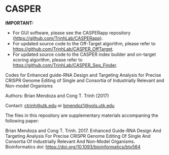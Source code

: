 # CASPER

**IMPORTANT:** 
* For GUI software, please see the CASPERapp repository (https://github.com/TrinhLab/CASPERapp).
* For updated source code to the Off-Target algorithm, please refer to https://github.com/TrinhLab/CASPER_OffTarget.
* For updated source code to the CASPER index builder and on-target scoring algorithm, please refer to https://github.com/TrinhLab/CASPER_Seq_Finder.

Codes for Enhanced guide-RNA Design and Targeting Analysis for Precise CRISPR Genome Editing of Single and Consortia of Industrially Relevant and Non-model Organisms

Authors: Brian Mendoza and Cong T. Trinh (2017)

Contact: ctrinh@utk.edu or bmendoz1@vols.utk.edu

The files in this repository are supplementary materials accompaning the following paper:

Brian Mendoza and Cong T. Trinh. 2017. Enhanced Guide-RNA Design And Targeting Analysis For Precise CRISPR Genome Editing Of Single And Consortia Of Industrially Relevant And Non-Model Organisms. Bioinformatics doi: https://doi.org/10.1093/bioinformatics/btx564






